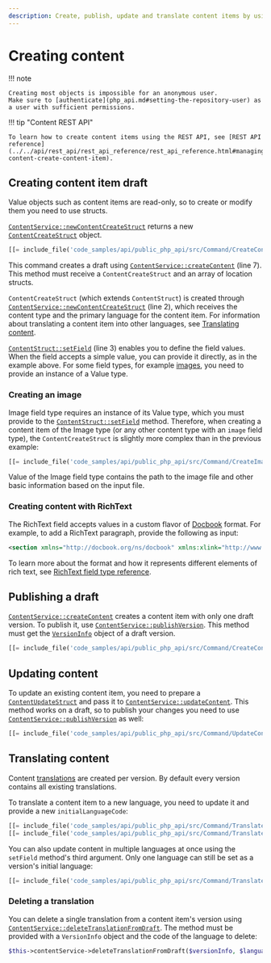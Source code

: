 ```yaml
---
description: Create, publish, update and translate content items by using the PHP API.
---
```


# Creating content

!!! note

    Creating most objects is impossible for an anonymous user.
    Make sure to [authenticate](php_api.md#setting-the-repository-user) as a user with sufficient permissions.

!!! tip "Content REST API"

    To learn how to create content items using the REST API, see [REST API reference](../../api/rest_api/rest_api_reference/rest_api_reference.html#managing-content-create-content-item).

## Creating content item draft

Value objects such as content items are read-only, so to create or modify them you need to use structs.

[`ContentService::newContentCreateStruct`](/api/php_api/php_api_reference/classes/Ibexa-Contracts-Core-Repository-ContentService.html#method_newContentCreateStruct)
returns a new [`ContentCreateStruct`](/api/php_api/php_api_reference/classes/Ibexa-Contracts-Core-Repository-Values-Content-ContentCreateStruct.html) object.

``` php hl_lines="2-3 5"
[[= include_file('code_samples/api/public_php_api/src/Command/CreateContentCommand.php', 62, 71) =]]
```

This command creates a draft using [`ContentService::createContent`](/api/php_api/php_api_reference/classes/Ibexa-Contracts-Core-Repository-ContentService.html#method_createContent) (line 7).
This method must receive a `ContentCreateStruct` and an array of location structs.

`ContentCreateStruct` (which extends `ContentStruct`) is created through [`ContentService::newContentCreateStruct`](/api/php_api/php_api_reference/classes/Ibexa-Contracts-Core-Repository-ContentService.html#method_newContentCreateStruct) (line 2),
which receives the content type and the primary language for the content item.
For information about translating a content item into other languages, see [Translating content](#translating-content).

[`ContentStruct::setField`](/api/php_api/php_api_reference/classes/Ibexa-Contracts-Core-Repository-Values-Content-ContentStruct.html#method_setField) (line 3) enables you to define the field values.
When the field accepts a simple value, you can provide it directly, as in the example above.
For some field types, for example [images](#creating-an-image), you need to provide an instance of a Value type.

### Creating an image

Image field type requires an instance of its Value type, which you must provide to the [`ContentStruct::setField`](/api/php_api/php_api_reference/classes/Ibexa-Contracts-Core-Repository-Values-Content-ContentStruct.html#method_setField) method.
Therefore, when creating a content item of the Image type (or any other content type with an `image` field type),
the `ContentCreateStruct` is slightly more complex than in the previous example:

``` php
[[= include_file('code_samples/api/public_php_api/src/Command/CreateImageCommand.php', 61, 74) =]]
```

Value of the Image field type contains the path to the image file and other basic information based on the input file.

### Creating content with RichText

The RichText field accepts values in a custom flavor of [Docbook](https://github.com/docbook/wiki/wiki) format.
For example, to add a RichText paragraph, provide the following as input:

``` xml
<section xmlns="http://docbook.org/ns/docbook" xmlns:xlink="http://www.w3.org/1999/xlink" xmlns:ezxhtml="http://ibexa.co/xmlns/dxp/docbook/xhtml" xmlns:ezcustom="http://ibexa.co/xmlns/dxp/docbook/custom" version="5.0-variant ezpublish-1.0"><para>Description of your content item.</para></section>
```

To learn more about the format and how it represents different elements of rich text, see
[RichText field type reference](richtextfield.md#custom-docbook-format).

## Publishing a draft

[`ContentService::createContent`](/api/php_api/php_api_reference/classes/Ibexa-Contracts-Core-Repository-ContentService.html#method_createContent) creates a content item with only one draft version.
To publish it, use [`ContentService::publishVersion`](/api/php_api/php_api_reference/classes/Ibexa-Contracts-Core-Repository-ContentService.html#method_publishVersion).
This method must get the [`VersionInfo`](/api/php_api/php_api_reference/classes/Ibexa-Contracts-Core-Repository-Values-Content-VersionInfo.html) object of a draft version.

``` php
[[= include_file('code_samples/api/public_php_api/src/Command/CreateContentCommand.php', 73, 74) =]]
```

## Updating content

To update an existing content item, you need to prepare a [`ContentUpdateStruct`](/api/php_api/php_api_reference/classes/Ibexa-Contracts-Core-Repository-Values-Content-ContentUpdateStruct.html)
and pass it to [`ContentService::updateContent`](/api/php_api/php_api_reference/classes/Ibexa-Contracts-Core-Repository-ContentService.html#method_updateContent).
This method works on a draft, so to publish your changes you need to use [`ContentService::publishVersion`](/api/php_api/php_api_reference/classes/Ibexa-Contracts-Core-Repository-ContentService.html#method_publishVersion) as well:

``` php
[[= include_file('code_samples/api/public_php_api/src/Command/UpdateContentCommand.php', 52, 60) =]]
```

## Translating content

Content [translations](languages.md#language-versions) are created per version. By default every version contains all existing translations.

To translate a content item to a new language, you need to update it and provide a new `initialLanguageCode`:

``` php
[[= include_file('code_samples/api/public_php_api/src/Command/TranslateContentCommand.php', 57, 62) =]]
[[= include_file('code_samples/api/public_php_api/src/Command/TranslateContentCommand.php', 67, 69) =]]
```

You can also update content in multiple languages at once using the `setField` method's third argument.
Only one language can still be set as a version's initial language:

``` php
[[= include_file('code_samples/api/public_php_api/src/Command/TranslateContentCommand.php', 64, 65) =]]
```

### Deleting a translation

You can delete a single translation from a content item's version using [`ContentService::deleteTranslationFromDraft`](/api/php_api/php_api_reference/classes/Ibexa-Contracts-Core-Repository-ContentService.html#method_deleteTranslationFromDraft).
The method must be provided with a `VersionInfo` object and the code of the language to delete:

``` php
$this->contentService->deleteTranslationFromDraft($versionInfo, $language);
```
